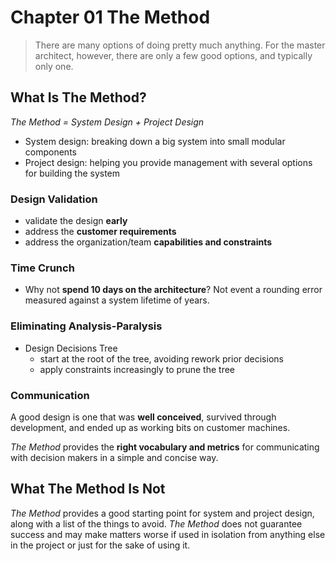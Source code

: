 # Chapter 01 The Method

> There are many options of doing pretty much anything. For the master architect, however, there are only a few good options, and typically only one.

## What Is The Method?

*The Method = System Design + Project Design*

- System design: breaking down a big system into small modular components
- Project design: helping you provide management with several options for building the system

### Design Validation

- validate the design **early**
- address the **customer requirements**
- address the organization/team **capabilities and constraints**

### Time Crunch

- Why not **spend 10 days on the architecture**? Not event a rounding error measured against a system lifetime of years.

### Eliminating Analysis-Paralysis

- Design Decisions Tree
	- start at the root of the tree, avoiding rework prior decisions
	- apply constraints increasingly to prune the tree

### Communication

A good design is one that was **well conceived**, survived through development, and ended up as working bits on customer machines.

*The Method* provides the **right vocabulary and metrics** for communicating with decision makers in a simple and concise way.

## What The Method Is Not

*The Method* provides a good starting point for system and project design, along with a list of the things to avoid. *The Method* does not guarantee success and may make matters worse if used in isolation from anything else in the project or just for the sake of using it.
